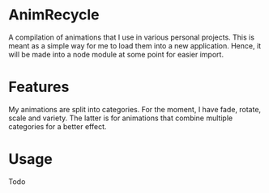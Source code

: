 # AnimRecycle

A compilation of animations that I use in various personal projects. This is meant as a simple way for me to load them into a new application. Hence, it will be made into a node module at some point for easier import.

# Features

My animations are split into categories. For the moment, I have fade, rotate, scale and variety. The latter is for animations that combine multiple categories for a better effect.

# Usage

Todo
